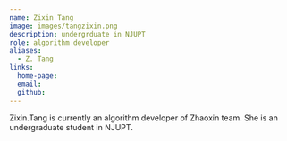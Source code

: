 ```yaml
---
name: Zixin Tang
image: images/tangzixin.png
description: undergrduate in NJUPT
role: algorithm developer
aliases:
  - Z. Tang
links:
  home-page: 
  email: 
  github: 
---
```


Zixin.Tang is currently an algorithm developer of Zhaoxin team.
She is an undergraduate student in NJUPT.
